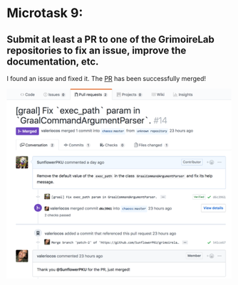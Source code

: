Microtask 9:
====================
Submit at least a PR to one of the GrimoireLab repositories to fix an issue, improve the documentation, etc.
------------------------------------------
I found an issue and fixed it. The [PR](https://github.com/chaoss/grimoirelab-graal/pull/14) has been successfully merged!

![](https://github.com/SunflowerPKU/GSoC-Support-of-Source-Code-Related-Metrics/blob/master/pic/microtask9.png)
